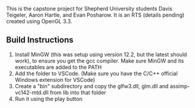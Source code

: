 This is the capstone project for Shepherd University students Davis Teigeler, Aaron Hartle, and Evan Posharow.  It is an RTS (details pending) created using OpenGL 3.3.

## Build Instructions

1. Install MinGW (this was setup using version 12.2, but the latest should work), to ensure you get the gcc compiler.  Make sure MinGW and its executables are added to the PATH
2. Add the folder to VSCode. (Make sure you have the C/C++ official Windows extension for VSCode)
3. Create a "bin" subdirectory and copy the glfw3.dll, glm.dll and assimp-vc142-mtd.dll from lib into that folder
4. Run it using the play button